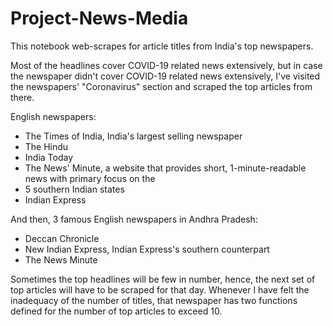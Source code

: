 # Project-News-Media

This notebook web-scrapes for article titles from India's top newspapers.

Most of the headlines cover COVID-19 related news extensively, but in case the newspaper didn't cover COVID-19 related news extensively, I've visited the newspapers' "Coronavirus" section and scraped the top articles from there.

English newspapers:
<ul>
<li> The Times of India, India's largest selling newspaper
<li> The Hindu
<li> India Today
<li> The News' Minute, a website that provides short, 1-minute-readable news with primary focus on the <li> 5 southern Indian states
<li> Indian Express
</ul>
And then, 3 famous English newspapers in Andhra Pradesh:
<ul>
<li> Deccan Chronicle
<li> New Indian Express, Indian Express's southern counterpart
<li> The News Minute
</ul>
Sometimes the top headlines will be few in number, hence, the next set of top articles will have to be scraped for that day. Whenever I have felt the inadequacy of the number of titles, that newspaper has two functions defined for the number of top articles to exceed 10.
